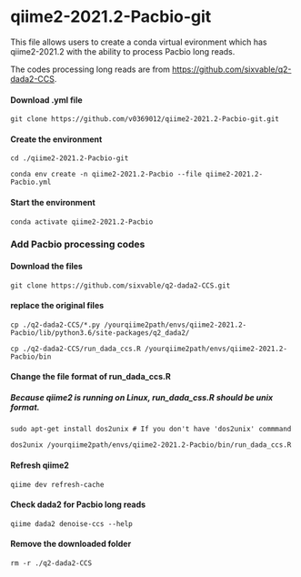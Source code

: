# qiime2-2021.2-Pacbio-git

This file allows users to create a conda virtual evironment which has qiime2-2021.2 with the ability to process Pacbio long reads.

The codes processing long reads are from https://github.com/sixvable/q2-dada2-CCS.

#### Download .yml file
`git clone https://github.com/v0369012/qiime2-2021.2-Pacbio-git.git`

#### Create the environment
`cd ./qiime2-2021.2-Pacbio-git`

`conda env create -n qiime2-2021.2-Pacbio --file qiime2-2021.2-Pacbio.yml`

#### Start the environment
`conda activate qiime2-2021.2-Pacbio`

### Add Pacbio processing codes
#### Download the files
`git clone https://github.com/sixvable/q2-dada2-CCS.git`
#### replace the original files
`cp ./q2-dada2-CCS/*.py /yourqiime2path/envs/qiime2-2021.2-Pacbio/lib/python3.6/site-packages/q2_dada2/`

`cp ./q2-dada2-CCS/run_dada_ccs.R /yourqiime2path/envs/qiime2-2021.2-Pacbio/bin`

#### Change the file format of run_dada_ccs.R
##### Because qiime2 is running on Linux, run_dada_css.R should be unix format.
`sudo apt-get install dos2unix # If you don't have 'dos2unix' commmand`

`dos2unix /yourqiime2path/envs/qiime2-2021.2-Pacbio/bin/run_dada_ccs.R`

#### Refresh qiime2
`qiime dev refresh-cache`

#### Check dada2 for Pacbio long reads
`qiime dada2 denoise-ccs --help`

#### Remove the downloaded folder
`rm -r ./q2-dada2-CCS`
